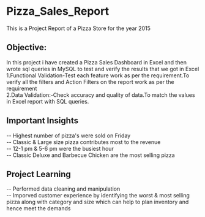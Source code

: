 # Pizza_Sales_Report
This  is a Project Report of a  Pizza Store for the year 2015  

## Objective:  
In this project i have created a Pizza Sales Dashboard in Excel and then wrote sql queries in MySQL to test and verify the results that we got in Excel  
  1.Functional Validation-Test each feature work as per the requirement.To verify all the filters and Action Filters on the report work as per the requirement  
  2.Data Validation:-Check accuracy and quality of data.To match the values in Excel report with SQL queries.  
## Important Insights  
  -- Highest number of pizza's were sold on Friday  
  -- Classic & Large size pizza contributes most to the revenue  
  -- 12-1 pm & 5-6 pm were the busiest hour  
  -- Classic Deluxe and Barbecue Chicken are the most selling pizza  
## Project Learning  
  -- Performed data cleaning and manipulation  
  -- Imporved customer experience by identifying the worst & most selling pizza along with category and size which can help to plan   inventory and hence meet the 
     demands
   


  
